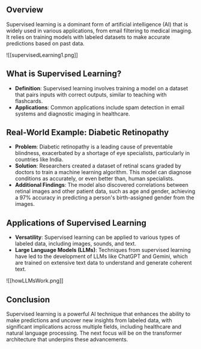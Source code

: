 ## Overview
Supervised learning is a dominant form of artificial intelligence (AI) that is widely used in various applications, from email filtering to medical imaging. It relies on training models with labeled datasets to make accurate predictions based on past data.

![[supervisedLearning1.png]]

## What is Supervised Learning?
- **Definition**: Supervised learning involves training a model on a dataset that pairs inputs with correct outputs, similar to teaching with flashcards.
- **Applications**: Common applications include spam detection in email systems and diagnostic imaging in healthcare.

## Real-World Example: Diabetic Retinopathy
- **Problem**: Diabetic retinopathy is a leading cause of preventable blindness, exacerbated by a shortage of eye specialists, particularly in countries like India.
- **Solution**: Researchers created a dataset of retinal scans graded by doctors to train a machine learning algorithm. This model can diagnose conditions as accurately, or even better than, human specialists.
- **Additional Findings**: The model also discovered correlations between retinal images and other patient data, such as age and gender, achieving a 97% accuracy in predicting a person's birth-assigned gender from the images.

## Applications of Supervised Learning
- **Versatility**: Supervised learning can be applied to various types of labeled data, including images, sounds, and text.
- **Large Language Models (LLMs)**: Techniques from supervised learning have led to the development of LLMs like ChatGPT and Gemini, which are trained on extensive text data to understand and generate coherent text.

![[howLLMsWork.png]]

## Conclusion
Supervised learning is a powerful AI technique that enhances the ability to make predictions and uncover new insights from labeled data, with significant implications across multiple fields, including healthcare and natural language processing. The next focus will be on the transformer architecture that underpins these advancements.